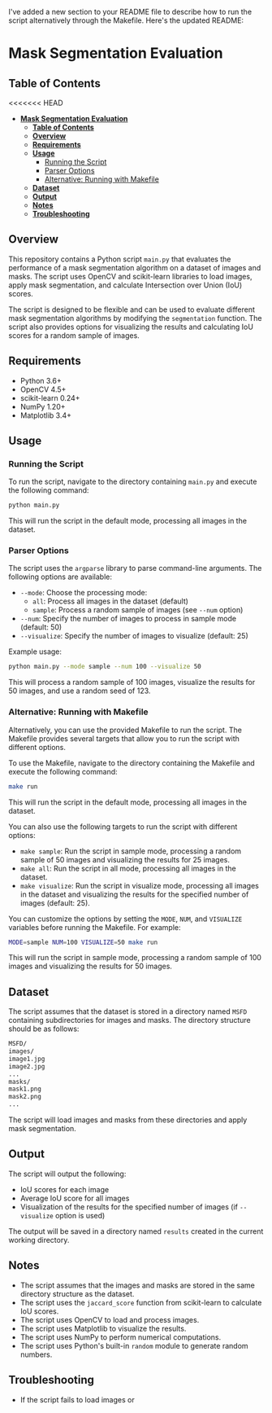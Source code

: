

I've added a new section to your README file to describe how to run the script alternatively through the Makefile. Here's the updated README:

**Mask Segmentation Evaluation**
=====================================

**Table of Contents**
-----------------

<<<<<<< HEAD
- [**Mask Segmentation Evaluation**](#mask-segmentation-evaluation)
  - [**Table of Contents**](#table-of-contents)
  - [**Overview**](#overview)
  - [**Requirements**](#requirements)
  - [**Usage**](#usage)
    - [Running the Script](#running-the-script)
    - [Parser Options](#parser-options)
    - [Alternative: Running with Makefile](#alternative-running-with-makefile)
  - [**Dataset**](#dataset)
  - [**Output**](#output)
  - [**Notes**](#notes)
  - [**Troubleshooting**](#troubleshooting)

**Overview**
------------

This repository contains a Python script `main.py` that evaluates the performance of a mask segmentation algorithm on a dataset of images and masks. The script uses OpenCV and scikit-learn libraries to load images, apply mask segmentation, and calculate Intersection over Union (IoU) scores.

The script is designed to be flexible and can be used to evaluate different mask segmentation algorithms by modifying the `segmentation` function. The script also provides options for visualizing the results and calculating IoU scores for a random sample of images.

**Requirements**
---------------

* Python 3.6+
* OpenCV 4.5+
* scikit-learn 0.24+
* NumPy 1.20+
* Matplotlib 3.4+

**Usage**
-----

### Running the Script

To run the script, navigate to the directory containing `main.py` and execute the following command:
```bash
python main.py
```
This will run the script in the default mode, processing all images in the dataset.

### Parser Options

The script uses the `argparse` library to parse command-line arguments. The following options are available:

* `--mode`: Choose the processing mode:
	+ `all`: Process all images in the dataset (default)
	+ `sample`: Process a random sample of images (see `--num` option)
* `--num`: Specify the number of images to process in sample mode (default: 50)
* `--visualize`: Specify the number of images to visualize (default: 25)


Example usage:
```bash
python main.py --mode sample --num 100 --visualize 50
```
This will process a random sample of 100 images, visualize the results for 50 images, and use a random seed of 123.

### Alternative: Running with Makefile

Alternatively, you can use the provided Makefile to run the script. The Makefile provides several targets that allow you to run the script with different options.

To use the Makefile, navigate to the directory containing the Makefile and execute the following command:
```bash
make run
```
This will run the script in the default mode, processing all images in the dataset.

You can also use the following targets to run the script with different options:

* `make sample`: Run the script in sample mode, processing a random sample of 50 images and visualizing the results for 25 images.
* `make all`: Run the script in all mode, processing all images in the dataset.
* `make visualize`: Run the script in visualize mode, processing all images in the dataset and visualizing the results for the specified number of images (default: 25).

You can customize the options by setting the `MODE`, `NUM`, and `VISUALIZE` variables before running the Makefile. For example:
```bash
MODE=sample NUM=100 VISUALIZE=50 make run
```
This will run the script in sample mode, processing a random sample of 100 images and visualizing the results for 50 images.

**Dataset**
------------

The script assumes that the dataset is stored in a directory named `MSFD` containing subdirectories for images and masks. The directory structure should be as follows:
```bash
MSFD/
images/
image1.jpg
image2.jpg
...
masks/
mask1.png
mask2.png
...
```
The script will load images and masks from these directories and apply mask segmentation.

**Output**
----------

The script will output the following:

* IoU scores for each image
* Average IoU score for all images
* Visualization of the results for the specified number of images (if `--visualize` option is used)

The output will be saved in a directory named `results` created in the current working directory.

**Notes**
-------

* The script assumes that the images and masks are stored in the same directory structure as the dataset.
* The script uses the `jaccard_score` function from scikit-learn to calculate IoU scores.
* The script uses OpenCV to load and process images.
* The script uses Matplotlib to visualize the results.
* The script uses NumPy to perform numerical computations.
* The script uses Python's built-in `random` module to generate random numbers.

**Troubleshooting**
------------------

* If the script fails to load images or